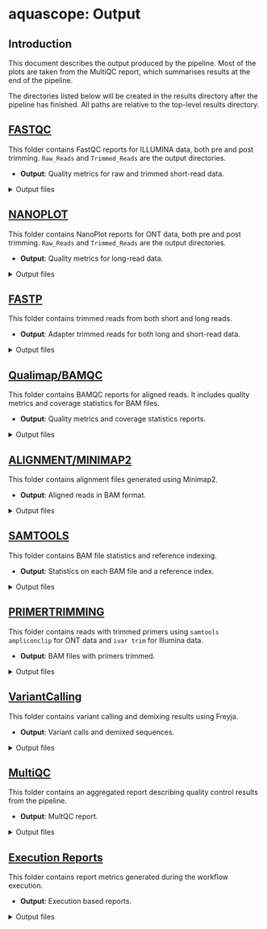 # aquascope: Output

## Introduction

This document describes the output produced by the pipeline. Most of the plots are taken from the MultiQC report, which summarises results at the end of the pipeline.

The directories listed below will be created in the results directory after the pipeline has finished. All paths are relative to the top-level results directory.

## [FASTQC](#fastqc)
This folder contains FastQC reports for ILLUMINA data, both pre and post trimming. `Raw_Reads` and `Trimmed_Reads` are the output directories.
- **Output**: Quality metrics for raw and trimmed short-read data.

<details markdown="1">
<summary>Output files</summary>

* `fastqc/`
    * `*_fastqc.html`: FastQC report containing quality metrics.
    * `*_fastqc.zip`: Zip archive containing the FastQC report, tab-delimited data file and plot images.

</details>

## [NANOPLOT](#nanoplot)
This folder contains NanoPlot reports for ONT data, both pre and post trimming. `Raw_Reads` and `Trimmed_Reads` are the output directories.
- **Output**: Quality metrics for long-read data.

<details markdown="2">
<summary>Output files</summary>

* `nanoplot/`
    * `*_QualityScatterPlot_dot.html &.png`: Nanoplot report containing quality metrics.
    * `*WeightedHistogramReadlength.html & .png`: Weighted histogram on read lengths.
    * `*NonWeightedHistogramReadlength.html & .png`: Non-Weighted histogram on read lengths.
    * `NanoPlot-report.html`: Cumulative report of all the above metrics.
    * `NanoStats.txt`: Cumulative statistics of Read lengths, read quality, basepair quality, N50 metrics.

</details>

## [FASTP](#fastp)
This folder contains trimmed reads from both short and long reads.
- **Output**: Adapter trimmed reads for both long and short-read data.

<details markdown="3">
<summary>Output files</summary>

* `fastp/`
    * `*_fastp.html`: Fastp report of trimmed reads and post trimming quality metrics.
    * `*_fastp.json`: json file for the above report.
    * `*_fastp.fastq.gz`: a trimmed fastq file for both short and long-reads

</details>

## [Qualimap/BAMQC](#qualimap-bamqc)
This folder contains BAMQC reports for aligned reads. It includes quality metrics and coverage statistics for BAM files.
- **Output**: Quality metrics and coverage statistics reports.

<details markdown="4">
<summary>Output files</summary>

* `Bamqc/`
    * `*qualimapReport.html`: Qualimap - Bamqc report of aligned BAM file.
    * `*raw_data_qualimapReport`: Coverage, gc content, nucleotide content, mapping quality metrics are reported in this folder.
    * `*genome_results.txt`: cumulative report containing all the above metrics.

</details>

## [ALIGNMENT/MINIMAP2](#alignment-minimap2)
This folder contains alignment files generated using Minimap2.
- **Output**: Aligned reads in BAM format.

<details markdown="5">
<summary>Output files</summary>

* `minimap2/`
    * `*.bam`: Aligned bam files

</details>

## [SAMTOOLS](#samtools)
This folder contains BAM file statistics and reference indexing.
- **Output**: Statistics on each BAM file and a reference index.

<details markdown="6">
<summary>Output files</summary>

* `Samtools/`
    * `*.flagstat`: Primary statistics on aligned bam files
    * `*.stats` : General statistics
    * `*.reference.fasta.fai`: Reference index

</details>


## [PRIMERTRIMMING](#AmpliconClip_and_iVar_Trimming)
This folder contains reads with trimmed primers using `samtools ampliconclip` for ONT data and `ivar trim` for Illumina data.
- **Output**: BAM files with primers trimmed.

<details markdown="7">
<summary>Output files</summary>

* `iVarTrim (Illumina)`
    * `*.ivar_trim.bam`: ivar trimmed bam files, the primers used here are SARS-CoV2 based.

* `AmpliconClip (Oxford Nanopore)`
    * `*.ampliconclip.clipallowed.bam`: samtools amplicon clip trimmed bam files.

</details>

## [VariantCalling](#ivar_and_freyja_variant_calling)
This folder contains variant calling and demixing results using Freyja.
- **Output**: Variant calls and demixed sequences.

<details markdown="8">
<summary>Output files</summary>

* `iVarTrim/VarCalls`
    * `*.tsv`: ivar trimmed variant calls
    * `*.mpileup` : mpileup files from ivar trimmed BAM files only.

* `Freyja/VarCalls`
    * `*.depth.tsv` : Basepair depth at each position.
    * `*.variants.tsv` : Variant calls from both ivar and ampliconclip trimmed BAM files

* `Freyja/Demix`
    * `*.tsv` : Lineage abundances of Sars-cov-2 

</details>

## [MultiQC](#multiqc)
This folder contains an aggregated report describing quality control results from the pipeline.
- **Output**: MultQC report.

<details markdown="9">
<summary>Output files</summary>

* `multiqc/`
    * `multiqc_report.html`: a standalone HTML file that can be viewed in your web browser.
    * `multiqc_data/`: directory containing parsed statistics from the different tools used in the pipeline.
    * `multiqc_plots/`: directory containing static images from the report in various formats.

</details>

## [Execution Reports](#pipeline-information) 
This folder contains report metrics generated during the workflow execution.
- **Output**: Execution based reports.

<details markdown="10">
<summary>Output files</summary>

* `pipeline_info/`
    * Reports generated by Nextflow: `execution_report.html`, `execution_timeline.html`, `execution_trace.txt` and `pipeline_dag.dot`/`pipeline_dag.svg`.
    * Reports generated by the pipeline: `pipeline_report.html`, `pipeline_report.txt` and `software_versions.tsv`.
    * Reformatted samplesheet files used as input to the pipeline: `samplesheet.valid.csv`.

</details>